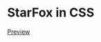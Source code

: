 # StarFox in CSS

[Preview](http://htmlpreview.github.io/?https://github.com/sparkjames/star-fox/blob/master/star-fox.html)
